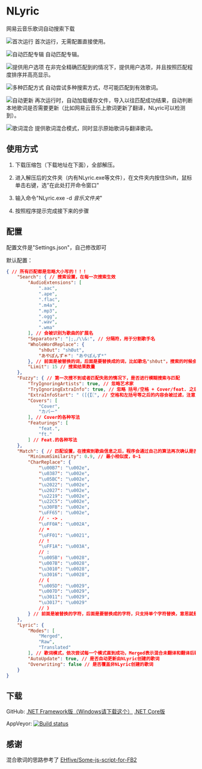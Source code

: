 # NLyric

网易云音乐歌词自动搜索下载

![首次运行](./Images/首次运行.png)
首次运行，无需配置直接使用。

![自动匹配专辑](./Images/自动匹配专辑.png)
自动匹配专辑。

![提供用户选项](./Images/提供用户选项.png)
在非完全精确匹配到的情况下，提供用户选项，并且按照匹配程度排序并高亮显示。

![多种匹配方式](./Images/多种匹配方式.png)
自动尝试多种搜索方式，尽可能匹配到有效歌词。

![自动更新](./Images/自动更新.png)
再次运行时，自动加载缓存文件，导入以往匹配成功结果，自动判断本地歌词是否需要更新（比如网易云音乐上歌词更新了翻译，NLyric可以检测到）。

![歌词混合](./Images/歌词混合.png)
提供歌词混合模式，同时显示原始歌词与翻译歌词。

## 使用方式

1. 下载压缩包（下载地址在下面），全部解压。

2. 进入解压后的文件夹（内有NLyric.exe等文件），在文件夹内按住Shift，鼠标单击右键，选"在此处打开命令窗口"

3. 输入命令"NLyric.exe -d *音乐文件夹*"

4. 按照程序提示完成接下来的步骤

## 配置

配置文件是"Settings.json"，自己修改即可

默认配置：

``` json
{ // 所有匹配都是忽略大小写的！！！
	"Search": { // 搜索设置，在每一次搜索生效
		"AudioExtensions": [
			".aac",
			".ape",
			".flac",
			".m4a",
			".mp3",
			".ogg",
			".wav",
			".wma"
		], // 会被识别为歌曲的扩展名
		"Separators": "|;,/\\&:", // 分隔符，用于分割歌手名
		"WholeWordReplace": {
			"sh0ut": "shØut",
			"あやぽんず＊": "あやぽんず*"
		}, // 前面是被替换的词，后面是要替换成的词，比如歌名"sh0ut"，搜索的时候会被替换成"shØut"来搜索，网易云音乐部分歌曲歌手名收录有问题，只能这么办
		"Limit": 15 // 搜索结果数量
	},
	"Fuzzy": { // 第一次搜不到或者匹配失败的情况下，是否进行模糊搜索与匹配
		"TryIgnoringArtists": true, // 忽略艺术家
		"TryIgnoringExtraInfo": true, // 忽略 括号/空格 + Cover/feat. 之后的内容，支持的括号类型在Filter.OpenBrackets里
		"ExtraInfoStart": " ([{【〖", // 空格和左括号等之后的内容会被过滤，注意，不要随便修改这里的内容，可能导致过滤准确性降低
		"Covers": [
			"Cover",
			"カバー"
		], // Cover的各种写法
		"Featurings": [
			"feat.",
			"ft."
		] // Feat.的各种写法
	},
	"Match": { // 匹配设置，在搜索到歌曲信息之后，程序会通过自己的算法再次确认是否匹配
		"MinimumSimilarity": 0.9, // 最小相似度，0~1
		"CharReplace": {
			"\u00B7": "\u002e",
			"\u0387": "\u002e",
			"\u05BC": "\u002e",
			"\u2022": "\u002e",
			"\u2027": "\u002e",
			"\u2219": "\u002e",
			"\u22C5": "\u002e",
			"\u30FB": "\u002e",
			"\uFF65": "\u002e",
			// · -> .
			"\uFF0A": "\u002A",
			// *
			"\uFF01": "\u0021",
			// !
			"\uFF1A": "\u003A",
			// :
			"\u005B": "\u0028",
			"\u007B": "\u0028",
			"\u3010": "\u0028",
			"\u3016": "\u0028",
			// (
			"\u005D": "\u0029",
			"\u007D": "\u0029",
			"\u3011": "\u0029",
			"\u3017": "\u0029"
			// )
		} // 前面是被替换的字符，后面是要替换成的字符，只支持单个字符替换，意思就是一个文字，多个文字会报错
	},
	"Lyric": {
		"Modes": [
			"Merged",
			"Raw",
			"Translated"
		], // 歌词模式，依次尝试每一个模式直到成功，Merged表示混合未翻译和翻译后歌词，Raw表示未翻译的歌词，Translated表示翻译后的歌词
		"AutoUpdate": true, // 是否自动更新由NLyric创建的歌词
		"Overwriting": false // 是否覆盖非NLyric创建的歌词
	}
}
```

## 下载

GitHub: [.NET Framework版（Windows请下载这个）](https://github.com/wwh1004/NLyric/releases/latest/download/NLyric-net472.zip) [.NET Core版](https://github.com/wwh1004/NLyric/releases/latest/download/NLyric-net472.zip)

AppVeyor: [![Build status](https://ci.appveyor.com/api/projects/status/vu5vyq11cm38pd7r/branch/master?svg=true)](https://ci.appveyor.com/project/wwh1004/nlyric/branch/master)

## 感谢

混合歌词的思路参考了 [EHfive/Some-js-script-for-FB2](https://github.com/EHfive/Some-js-script-for-FB2K)
